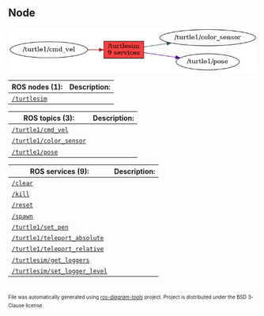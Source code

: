 <!--
File was automatically generated using 'ros-diagram-tools' project.
Project is distributed under the BSD 3-Clause license.
-->

## Node

[![/turtlesim](n__turtlesim.png "/turtlesim")](n__turtlesim.png)

| ROS nodes (1): | Description: |
| -------------- | ------------ |
| [`/turtlesim`](n__turtlesim.md) |  |

| ROS topics (3): | Description: |
| --------------- | ------------ |
| [`/turtle1/cmd_vel`](t__turtle1_cmd_vel.md) |  |
| [`/turtle1/color_sensor`](t__turtle1_color_sensor.md) |  |
| [`/turtle1/pose`](t__turtle1_pose.md) |  |

| ROS services (9): | Description: |
| ----------------- | ------------ |
| [`/clear`](s__clear.md) |  |
| [`/kill`](s__kill.md) |  |
| [`/reset`](s__reset.md) |  |
| [`/spawn`](s__spawn.md) |  |
| [`/turtle1/set_pen`](s__turtle1_set_pen.md) |  |
| [`/turtle1/teleport_absolute`](s__turtle1_teleport_absolute.md) |  |
| [`/turtle1/teleport_relative`](s__turtle1_teleport_relative.md) |  |
| [`/turtlesim/get_loggers`](s__turtlesim_get_loggers.md) |  |
| [`/turtlesim/set_logger_level`](s__turtlesim_set_logger_level.md) |  |


</br>
<font size="1">
File was automatically generated using <a href="https://github.com/anetczuk/ros-diagram-tools"><i>ros-diagram-tools</i></a> project.
Project is distributed under the BSD 3-Clause license.
</font>
